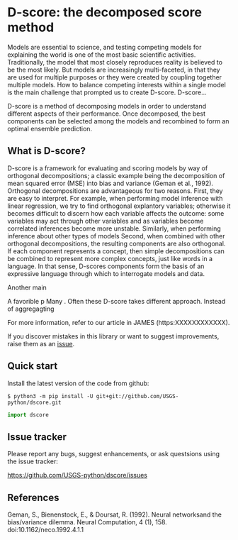 D-score: the decomposed score method
=============================================
Models are essential to science, 
and testing competing models for explaining the world is one of the most basic scientific activities.
Traditionally, the model that most closely reproduces reality is believed to be the most likely.
But models are increasingly multi-faceted, in that they are used for multiple purposes or they were created by coupling together multiple models.
How to balance competing interests within a single model is the main challenge that prompted us to create D-score.
D-score...

D-score is a method of decomposing models in order to understand different aspects of their performance.
Once decomposed, the best components can be selected among the models and recombined to form an optimal ensemble prediction.

What is D-score?
-----------------------
D-score is a framework for evaluating and scoring models by way of orthogonal decompositions;
a classic example being the decomposition of mean squared error (MSE) into bias and  variance (Geman et al., 1992).
Orthogonal decompositions are advantageous for two reasons.
First, they are easy to interpret. For example, when performing model inference with linear regression, we try to find orthogonal explantory variables;
otherwise it becomes difficult to discern how each variable affects the outcome:
some variables may act through other variables and as variables become correlated inferences become more unstable.
Similarly, when performing inference about other types of models
Second, when combined with other orthogonal decompositions, the resulting components are also orthogonal.
If each component represents a concept, then simple decompositions can be combined to represent more complex concepts,
just like words in a language.
In that sense, D-scores components form the basis of an expressive language through which to interrogate models and data.


Another main

A favorible p
Many . Often these 
D-score takes different approach. Instead of aggregagting

For more information, refer to our article in JAMES (https:XXXXXXXXXXXX).


If you discover mistakes in this library or want to suggest improvements, raise them as an [issue](https://github.com/USGS-python/dscore/issues).


Quick start
-----------
Install the latest version of the code from github:

    $ python3 -m pip install -U git+git://github.com/USGS-python/dscore.git
    

```python
import dscore
```   

Issue tracker
-------------
Please report any bugs, suggest enhancements, or ask questsions using the issue
tracker:

  https://github.com/USGS-python/dscore/issues


References
-----------------------
Geman, S., Bienenstock, E., & Doursat, R. (1992). Neural networksand the bias/variance dilemma. Neural Computation, 4 (1), 158. 
doi:10.1162/neco.1992.4.1.1

